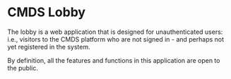 # CMDS Lobby

The lobby is a web application that is designed for unauthenticated users: i.e., visitors to the CMDS platform who are not signed in - and perhaps not yet registered in the system.

By definition, all the features and functions in this application are open to the public. 
